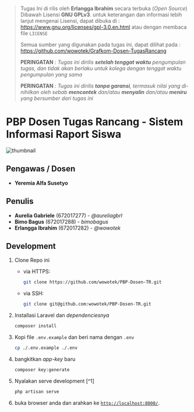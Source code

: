 > Tugas Ini di rilis oleh  **Erlangga Ibrahim** secara terbuka (*Open Source*)
> Dibawah Lisensi **GNU GPLv3**. untuk keterangan dan informasi lebih lanjut mengenai
> Lisensi, dapat dibuka di : https://www.gnu.org/licenses/gpl-3.0.en.html
> atau dengan membaca file `LICENSE`
>  
> Semua sumber yang digunakan pada tugas ini, dapat dilihat pada :
> https://github.com/wowotek/Grafkom-Dosen-TugasRancang
>  
> **PERINGATAN** : *Tugas ini dirilis **setelah tenggat waktu** pengumpulan tugas, dan tidak akan berlaku untuk kolega dengan tenggat waktu pengumpulan yang sama*
>  
> **PERINGATAN** : *Tugas ini dirilis **tanpa garansi**, termasuk nilai yang di-nihilkan oleh sebab **mencontek** dan/atau **menyalin** dan/atau **meniru** yang bersumber dari tugas ini*

# PBP Dosen Tugas Rancang - Sistem Informasi Raport Siswa
![thumbnail](./screenshot.png)

## Pengawas / Dosen

* **Yeremia Alfa Susetyo**

## Penulis

* **Aurelia Gabriele** (672017277) - *@aureliagbrl*
* **Bimo Bagus** (672017288) - *bimobagus*
* **Erlangga Ibrahim** (672017282) - *@wowotek*

## Development

1. Clone Repo ini
    * via HTTPS:

      ```bash
      git clone https://github.com/wowotek/PBP-Dosen-TR.git
      ```

    * via SSH:

      ```bash
      git clone git@github.com:wowotek/PBP-Dosen-TR.git
      ```

2. Installasi Laravel dan _dependenciesnya_

    ```bash
    composer install
    ```

3. Kopi file `.env.example` dan beri nama dengan `.env`

    ```bash
    cp ./.env.example ./.env
    ```

4. bangkitkan _app-key_ baru

    ```bash
    composer key:generate
    ```

5. Nyalakan serve development [^1]

    ```bash
    php artisan serve
    ```

6. buka browser anda dan arahkan ke [`http://localhost:8000/`](http://localhost:8000/).